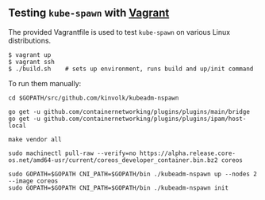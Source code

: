 ## Testing `kube-spawn` with [Vagrant](https://www.vagrantup.com/)

The provided Vagrantfile is used to test `kube-spawn` on various Linux distributions.

```
$ vagrant up
$ vagrant ssh
$ ./build.sh    # sets up environment, runs build and up/init command
```

To run them manually:

```
cd $GOPATH/src/github.com/kinvolk/kubeadm-nspawn

go get -u github.com/containernetworking/plugins/plugins/main/bridge
go get -u github.com/containernetworking/plugins/plugins/ipam/host-local

make vendor all

sudo machinectl pull-raw --verify=no https://alpha.release.core-os.net/amd64-usr/current/coreos_developer_container.bin.bz2 coreos

sudo GOPATH=$GOPATH CNI_PATH=$GOPATH/bin ./kubeadm-nspawn up --nodes 2 --image coreos
sudo GOPATH=$GOPATH CNI_PATH=$GOPATH/bin ./kubeadm-nspawn init
```
